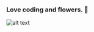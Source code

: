 ### Love coding and flowers. 👋

![alt text](https://pbs.twimg.com/media/EQ2MCpSXkAAqKOT?format=jpg&name=900x900)
